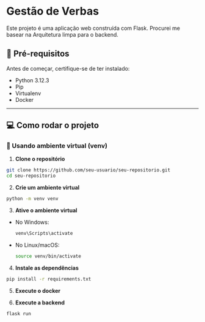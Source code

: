 # Gestão de Verbas

Este projeto é uma aplicação web construída com Flask. Procurei me basear na Arquitetura limpa para o backend.

## 📌 Pré-requisitos

Antes de começar, certifique-se de ter instalado:
- Python 3.12.3
- Pip
- Virtualenv
- Docker

---
## 💻 Como rodar o projeto

### 📌 Usando ambiente virtual (venv)

1. **Clone o repositório**
```bash
git clone https://github.com/seu-usuario/seu-repositorio.git
cd seu-repositorio
```

2. **Crie um ambiente virtual**
```bash
python -m venv venv
```

3. **Ative o ambiente virtual**
- No Windows:
  ```bash
  venv\Scripts\activate
  ```
- No Linux/macOS:
  ```bash
  source venv/bin/activate
  ```

4. **Instale as dependências**
```bash
pip install -r requirements.txt
```

5. **Execute o docker**

6. **Execute a backend**
```bash
flask run
```